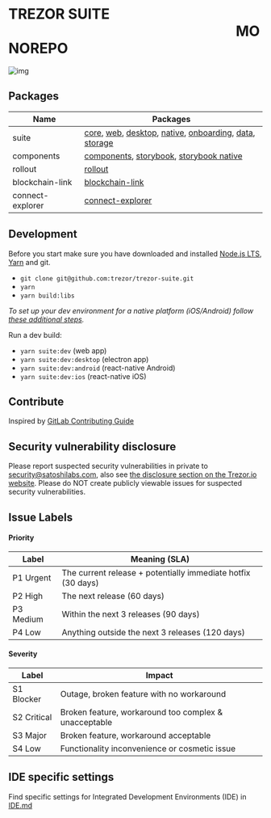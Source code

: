 # TREZOR SUITE &nbsp;&nbsp;&nbsp;&nbsp;&nbsp;&nbsp;&nbsp;&nbsp;&nbsp;&nbsp;&nbsp;&nbsp;&nbsp;&nbsp;&nbsp;&nbsp;&nbsp;&nbsp;&nbsp;&nbsp;&nbsp;&nbsp;&nbsp;&nbsp;&nbsp;&nbsp;&nbsp;&nbsp;&nbsp;&nbsp;&nbsp;&nbsp;&nbsp;&nbsp;&nbsp;&nbsp;&nbsp;&nbsp;&nbsp;&nbsp;&nbsp;&nbsp;&nbsp;&nbsp;&nbsp;&nbsp;&nbsp;&nbsp;&nbsp;&nbsp;&nbsp;&nbsp;&nbsp;&nbsp;&nbsp;&nbsp;&nbsp;&nbsp;&nbsp;&nbsp;&nbsp;&nbsp;&nbsp;&nbsp;&nbsp;&nbsp;&nbsp;&nbsp;MONOREPO
![img](https://repository-images.githubusercontent.com/148657224/439f6100-765f-11e9-9bff-b725eef3c4a6)

## Packages

Name            | Packages
--------------- | ----------
suite           | [core](./packages/suite), [web](./packages/suite-web), [desktop](./packages/suite-desktop), [native](./packages/suite-native), [onboarding](./packages/suite-onboarding), [data](./packages/suite-data), [storage](./packages/suite-storage)
components      | [components](./packages/components), [storybook](./packages/components-storybook), [storybook native](./packages/components-storybook-native)
rollout         | [rollout](./packages/rollout)
blockchain-link | [blockchain-link](./packages/blockchain-link)
connect-explorer | [connect-explorer](./packages/connect-explorer)

## Development
Before you start make sure you have downloaded and installed [Node.js LTS](https://nodejs.org/en/download/), [Yarn](https://yarnpkg.com/lang/en/docs/install/) and git.


- `git clone git@github.com:trezor/trezor-suite.git`
- `yarn`
- `yarn build:libs`

*To set up your dev environment for a native platform (iOS/Android) follow [these additional steps](https://github.com/trezor/trezor-suite/tree/develop/packages/suite-native#development).*

Run a dev build:
- `yarn suite:dev` (web app)
- `yarn suite:dev:desktop` (electron app)
- `yarn suite:dev:android` (react-native Android)
- `yarn suite:dev:ios` (react-native iOS)

## Contribute

Inspired by [GitLab Contributing Guide](https://docs.gitlab.com/ee/development/contributing/)

## Security vulnerability disclosure

Please report suspected security vulnerabilities in private to [security@satoshilabs.com](mailto:security@satoshilabs.com), also see [the disclosure section on the Trezor.io website](https://trezor.io/security/). Please do NOT create publicly viewable issues for suspected security vulnerabilities.

## Issue Labels

#### Priority

Label     | Meaning (SLA)
----------|--------------
P1 Urgent | The current release + potentially immediate hotfix (30 days)
P2 High   | The next release (60 days)
P3 Medium | Within the next 3 releases (90 days)
P4 Low    | Anything outside the next 3 releases (120 days)

#### Severity

Label       | Impact
------------|-------
S1 Blocker  | Outage, broken feature with no workaround
S2 Critical | Broken feature, workaround too complex & unacceptable
S3 Major    | Broken feature, workaround acceptable
S4 Low      | Functionality inconvenience or cosmetic issue

## IDE specific settings
Find specific settings for Integrated Development Environments (IDE) in [IDE.md](./IDE.md)
